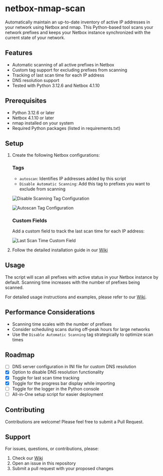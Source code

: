 # netbox-nmap-scan

Automatically maintain an up-to-date inventory of active IP addresses in your network using Netbox and nmap. This Python-based tool scans your network prefixes and keeps your Netbox instance synchronized with the current state of your network.

## Features

- Automatic scanning of all active prefixes in Netbox
- Custom tag support for excluding prefixes from scanning
- Tracking of last scan time for each IP address
- DNS resolution support
- Tested with Python 3.12.6 and Netbox 4.1.10

## Prerequisites

- Python 3.12.6 or later
- Netbox 4.1.10 or later
- nmap installed on your system
- Required Python packages (listed in requirements.txt)

## Setup

1. Create the following Netbox configurations:

   ### Tags
   - `autoscan`: Identifies IP addresses added by this script
   - `Disable Automatic Scanning`: Add this tag to prefixes you want to exclude from scanning
   
   ![Disable Scanning Tag Configuration](https://github.com/henrionlo/netbox-nmap-scan/assets/139378145/b7a223ae-3a55-42cb-8f28-87d282e103c8)
   
   ![Autoscan Tag Configuration](https://github.com/henrionlo/netbox-nmap-scan/assets/139378145/435cec58-1f92-42f2-b4eb-1448a4d22161)

   ### Custom Fields
   Add a custom field to track the last scan time for each IP address:
   
   ![Last Scan Time Custom Field](https://github.com/LoH-lu/netbox-nmap-scan/assets/139378145/c812ee55-71d0-4d8e-9b14-f337a5d867a5)

2. Follow the detailed installation guide in our [Wiki](https://github.com/henrionlo/netbox-nmap-scan/wiki)

## Usage

The script will scan all prefixes with active status in your Netbox instance by default. Scanning time increases with the number of prefixes being scanned.

For detailed usage instructions and examples, please refer to our [Wiki](https://github.com/henrionlo/netbox-nmap-scan/wiki).

## Performance Considerations

- Scanning time scales with the number of prefixes
- Consider scheduling scans during off-peak hours for large networks
- Use the `Disable Automatic Scanning` tag strategically to optimize scan times

## Roadmap

- [ ] DNS server configuration in INI file for custom DNS resolution
- [X] Option to disable DNS resolution functionality
- [X] Toggle for last scan time tracking
- [X] Toggle for the progress bar display while importing
- [ ] Toggle for the logger in the Python console
- [ ] All-in-One setup script for easier deployment

## Contributing

Contributions are welcome! Please feel free to submit a Pull Request.

## Support

For issues, questions, or contributions, please:
1. Check our [Wiki](https://github.com/henrionlo/netbox-nmap-scan/wiki)
2. Open an issue in this repository
3. Submit a pull request with your proposed changes
